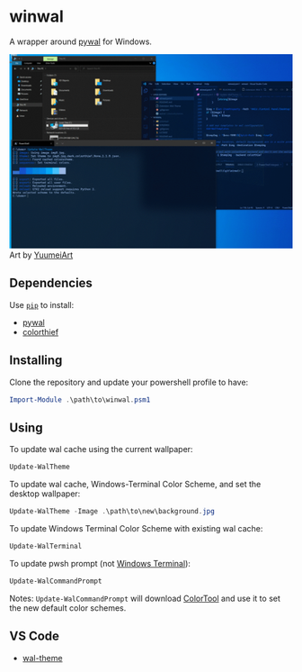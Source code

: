 # winwal

A wrapper around [pywal](https://github.com/dylanaraps/pywal) for Windows.

![Cycle Image Demo](./assets/demo.gif)
Art by [YuumeiArt](https://www.yuumeiart.com/)

## Dependencies

Use [`pip`](https://pypi.org/project/pip/) to install:
- [pywal](https://github.com/dylanaraps/pywal)
- [colorthief](https://github.com/fengsp/color-thief-py)

## Installing

Clone the repository and update your powershell profile to have:

```powershell
Import-Module .\path\to\winwal.psm1
```

## Using

To update wal cache using the current wallpaper:
```powershell
Update-WalTheme
```

To update wal cache, Windows-Terminal Color Scheme, and set the desktop wallpaper:
```powershell
Update-WalTheme -Image .\path\to\new\background.jpg
```

To update Windows Terminal Color Scheme with existing wal cache:
```powershell
Update-WalTerminal
```

To update pwsh prompt (not [Windows Terminal](https://docs.microsoft.com/en-us/windows/terminal/)):
```powershell
Update-WalCommandPrompt
```

Notes: `Update-WalCommandPrompt` will download [ColorTool](https://devblogs.microsoft.com/commandline/introducing-the-windows-console-colortool/) and use it to set the new default color schemes.

## VS Code
- [wal-theme](https://marketplace.visualstudio.com/items?itemName=dlasagno.wal-theme)